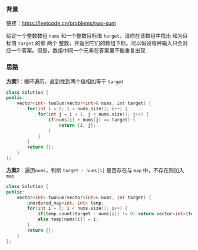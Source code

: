 ### 背景

链接：https://leetcode.cn/problems/two-sum

给定一个整数数组 `nums` 和一个整数目标值 `target`，请你在该数组中找出 和为目标值 `target`  的那 两个 整数，并返回它们的数组下标。可以假设每种输入只会对应一个答案。但是，数组中同一个元素在答案里不能重复出现

### 思路

**方案1**：循环遍历，直到找到两个值相加等于 `target`

```c++
class Solution {
public:
    vector<int> twoSum(vector<int>& nums, int target) {
        for(int i = 0; i < nums.size(); i++) {
            for(int j = i + 1; j < nums.size(); j++) {
                if(nums[i] + nums[j] == target) {
                    return {i, j};
                }
            }
        }
        return {};
    }
};
```

**方案2**：遍历`nums`，判断 `target - nums[i]` 是否存在与 `map` 中，不存在则加入 `map`

```c++
class Solution {
public:
    vector<int> twoSum(vector<int>& nums, int target) {
        unordered_map<int, int> temp;
        for(int i = 0; i < nums.size(); i++) {
            if(temp.count(target - nums[i]) != 0) return vector<int>{temp[target - nums[i]], i};
            else temp[nums[i]] = i;
        }
        return {};
    }
};
```

